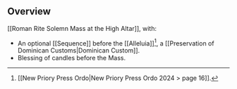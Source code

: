 ## Overview
[[Roman Rite Solemn Mass at the High Altar]], with:
- An optional [[Sequence]] before the [[Alleluia]][^ordo_sequence], a [[Preservation of Dominican Customs|Dominican Custom]].
- Blessing of candles before the Mass.

[^ordo_sequence]: [[New Priory Press Ordo|New Priory Press Ordo 2024 > page 16]].